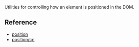 Utilities for controlling how an element is positioned in the DOM.


## Reference

- [position](https://tailwindcss.com/docs/position)
- [position/cn](https://tailwindcss.cn/docs/position)
